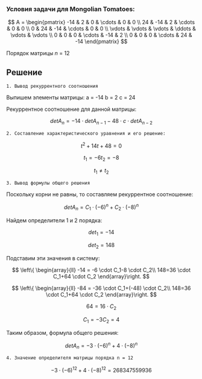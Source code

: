 ### Условия задачи для Mongolian Tomatoes:
  
$$    
A =     
 \begin{pmatrix}    
  -14 & 2 & 0 & \cdots & 0 & 0 \\    
  24 & -14 & 2 & \cdots & 0 & 0 \\    
  0 & 24 & -14 & \cdots & 0 & 0 \\    
  \vdots  & \vdots & \vdots & \ddots & \vdots & \vdots  \\    
  0 & 0 & 0 & \cdots & -14 & 2 \\    
  0 & 0 & 0 & \cdots & 24 & -14     
 \end{pmatrix}    
$$

Порядок матрицы *n* = 12
## Решение

	1. Вывод рекуррентного соотношения
Выпишем элементы матрицы:	 a = -14 b = 2 c = 24

Рекуррентное соотношение для данной матрицы:

$$
det A_n =  -14 \cdot  det A_{n-1} - 48 \cdot  c \cdot   det A_{n-2} 
$$    

	2. Составление характеристического уравнения и его решение:
$$
t^2 + 14t + 48 = 0
$$  

 $$
t_{1}=-6  t_{2}=-8
$$

$$
t_{1}\neq t_{2}
$$

	3. Вывод формулы общего решения
Поскольку корни не равны, то составляем рекуррентное соотношение: 

$$
det A_n =  C_1\cdot(-6)^n+C_2\cdot(-8)^n
$$    

Найдем определители 1 и 2 порядка:

$$
det _1 = -14
$$    

$$
det _2 = 148
$$ 

Подставим эти значения в систему:

$$ 
\left\{ \begin{array}{ll} 
-14 = -6 \cdot C_1-8 \cdot C_2\\
148=36 \cdot C_1+64 \cdot C_2  
\end{array}\right.  $$

$$ 
\left\{ \begin{array}{ll} 
-84 = -36 \cdot C_1+(-48) \cdot C_2\\
148=36 \cdot C_1+64 \cdot C_2  
\end{array}\right.  $$

$$
64 = 16\cdot C_2
$$

$$
C_1=-3 C_2=4 
$$

Таким образом, формула общего решения:

$$
det A_n =  -3\cdot(-6)^n+4\cdot(-8)^n
$$   
 
	4. Значение определителя матрицы порядка n = 12
 
$$
-3\cdot(-6)^12+4\cdot(-8)^12=268347559936
$$
